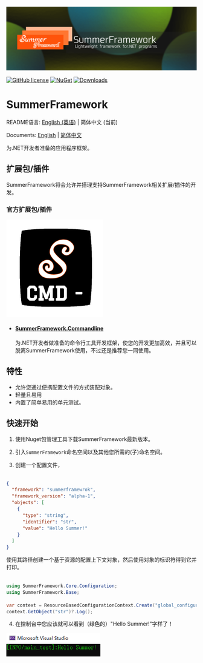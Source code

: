 ![ICON](../showing_image.png)

[![GitHub license](https://img.shields.io/badge/license-MIT-blue.svg)](https://raw.githubusercontent.com/dotnetcore/CAP/master/LICENSE.txt)
[![NuGet](http://img.shields.io/nuget/v/SummerFramework.svg)](https://www.nuget.org/packages/SummerFramework)
[![Downloads](https://img.shields.io/nuget/dt/SummerFramework)](#)

# SummerFramework

README语言: [English (英语)](../README.md) | 简体中文 (当前) 

Documents: [English](../docs/en_us.md) | [简体中文](../docs/zh_cn.md)

为.NET开发者准备的应用程序框架。

## 扩展包/插件

SummerFramework将会允许并搭理支持SummerFramework相关扩展/插件的开发。

### 官方扩展包/插件

![SFC_ICON](https://github.com/TheWhistlers/SummerFramework.Commandline/blob/main/sfcmd_icon.png)

- #### [SummerFramework.Commandline](https://github.com/TheWhistlers/SummerFramework.Commandline)

    为.NET开发者做准备的命令行工具开发框架，使您的开发更加高效，并且可以脱离SummerFramework使用，不过还是推荐您一同使用。

## 特性
- 允许您通过便携配置文件的方式装配对象。
- 轻量且易用
- 内置了简单易用的单元测试。

## 快速开始
1. 使用Nuget包管理工具下载SummerFramework最新版本。

2. 引入`SummerFramework`命名空间以及其他您所需的(子)命名空间。

3. 创建一个配置文件，

```json

{
  "framework": "summerframewrok",
  "framework_version": "alpha-1",
  "objects": [
    {
      "type": "string",
      "identifier": "str",
      "value": "Hello Summer!"
    }
  ]
}

```

使用其路径创建一个基于资源的配置上下文对象，然后使用对象的标识符得到它并打印。

```c#

using SummerFramework.Core.Configuration;
using SummerFramework.Base;

var context = ResourceBasedConfigurationContext.Create("global_configuration.json");
context.GetObject("str")?.Log();

```

4. 在控制台中您应该就可以看到（绿色的）"Hello Summer!"字样了！

![CONSOLE](../docs/assets/console.png)

